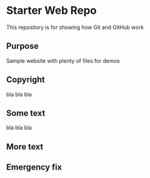 # Starter Web Repo

This repository is for showing how Git and GitHub work

## Purpose

Sample website with plenty of files for demos

## Copyright

bla bla bla

## Some text

bla bla bla

## More text

## Emergency fix
